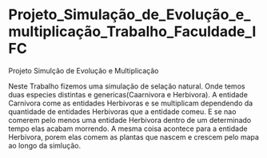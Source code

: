 # Projeto_Simulação_de_Evolução_e_multiplicação_Trabalho_Faculdade_IFC
Projeto Simulção de Evolução e Multiplicação

Neste Trabalho fizemos uma simulação de selação natural. Onde temos duas especies distintas e genericas(Caarnivora e Herbivora).
A entidade Carnivora come as entidades Herbivoras e se multiplicam dependendo da quantidade de entidades Herbivoras que a entidade comeu. E se nao comerem pelo menos uma entidade Herbivora dentro de um determinado tempo elas acabam morrendo. 
A mesma coisa acontece para a entidade Herbivora, porem elas comem as plantas que nascem e crescem pelo mapa ao longo da simlução.
